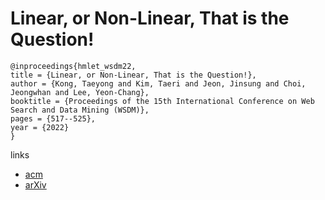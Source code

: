 # Linear, or Non-Linear, That is the Question!

```
@inproceedings{hmlet_wsdm22,
title = {Linear, or Non-Linear, That is the Question!},
author = {Kong, Taeyong and Kim, Taeri and Jeon, Jinsung and Choi, Jeongwhan and Lee, Yeon-Chang},
booktitle = {Proceedings of the 15th International Conference on Web Search and Data Mining (WSDM)},
pages = {517--525},
year = {2022}
}
```

links
- [acm](https://dl.acm.org/doi/10.1145/3488560.3498501)
- [arXiv](https://arxiv.org/abs/2111.07265)
